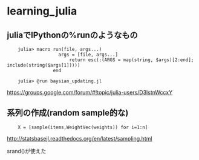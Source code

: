 # learning_julia
## juliaでIPythonの%runのようなもの
		julia> macro run(file, args...)
				       args = [file, args...]
						   return esc(:(ARGS = map(string, $args)[2:end]; include(string($args[1]))))
					 end
		
		julia> @run baysian_updating.jl

https://groups.google.com/forum/#!topic/julia-users/D3lstnWccxY

## 系列の作成(random sample的な)
		X = [sample(items,WeightVec(weights)) for i=1:n]
http://statsbasejl.readthedocs.org/en/latest/sampling.html

srand()が使えた
